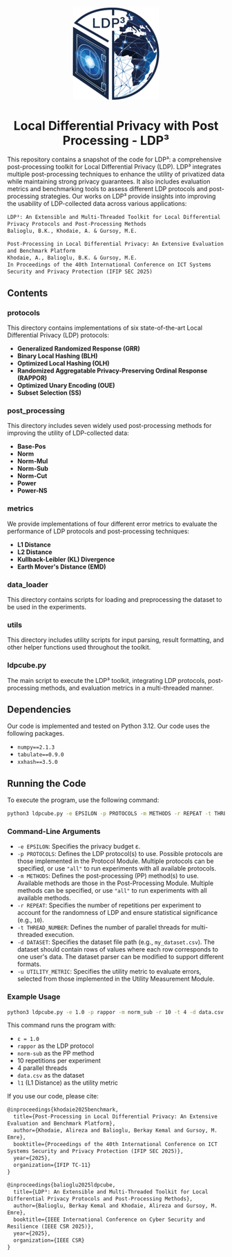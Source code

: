 <p align="center">
  <img src="./images/LDP^3.png" alt="Repository Logo" width="200"/>
</p>
<h1 align="center">Local Differential Privacy with Post Processing - LDP³</h1>

This repository contains a snapshot of the code for LDP³: a comprehensive post-processing toolkit for Local Differential Privacy (LDP). LDP³ integrates multiple post-processing techniques to enhance the utility of privatized data while maintaining strong privacy guarantees. It also includes evaluation metrics and benchmarking tools to assess different LDP protocols and post-processing strategies. Our works on LDP³ provide insights into improving the usability of LDP-collected data across various applications: 

```
LDP³: An Extensible and Multi-Threaded Toolkit for Local Differential Privacy Protocols and Post-Processing Methods
Balioglu, B.K., Khodaie, A. & Gursoy, M.E. 
```

```
Post-Processing in Local Differential Privacy: An Extensive Evaluation and Benchmark Platform
Khodaie, A., Balioglu, B.K. & Gursoy, M.E.
In Proceedings of the 40th International Conference on ICT Systems Security and Privacy Protection (IFIP SEC 2025)
```

## Contents

### **protocols**  
This directory contains implementations of six state-of-the-art Local Differential Privacy (LDP) protocols:  
- **Generalized Randomized Response (GRR)**  
- **Binary Local Hashing (BLH)**  
- **Optimized Local Hashing (OLH)**  
- **Randomized Aggregatable Privacy-Preserving Ordinal Response (RAPPOR)**  
- **Optimized Unary Encoding (OUE)**  
- **Subset Selection (SS)**  

### **post_processing**  
This directory includes seven widely used post-processing methods for improving the utility of LDP-collected data:  
- **Base-Pos**  
- **Norm**  
- **Norm-Mul**  
- **Norm-Sub**  
- **Norm-Cut**  
- **Power**  
- **Power-NS**  

### **metrics**  
We provide implementations of four different error metrics to evaluate the performance of LDP protocols and post-processing techniques:  
- **L1 Distance**  
- **L2 Distance**  
- **Kullback-Leibler (KL) Divergence**  
- **Earth Mover's Distance (EMD)**  

### **data_loader**  
This directory contains scripts for loading and preprocessing the dataset to be used in the experiments.  

### **utils**  
This directory includes utility scripts for input parsing, result formatting, and other helper functions used throughout the toolkit.  

### **ldpcube.py**  
The main script to execute the LDP³ toolkit, integrating LDP protocols, post-processing methods, and evaluation metrics in a multi-threaded manner.  

## Dependencies
Our code is implemented and tested on Python 3.12. Our code uses the following packages.
- `numpy==2.1.3`  
- `tabulate==0.9.0`
- `xxhash==3.5.0` 

## Running the Code

To execute the program, use the following command:

```sh
python3 ldpcube.py -e EPSILON -p PROTOCOLS -m METHODS -r REPEAT -t THREAD_NUMBER -d DATASET -u UTILITY_METRIC
```

### Command-Line Arguments

- `-e EPSILON`: Specifies the privacy budget ε.
- `-p PROTOCOLS`: Defines the LDP protocol(s) to use. Possible protocols are those implemented in the Protocol Module. Multiple protocols can be specified, or use `"all"` to run experiments with all available protocols.
- `-m METHODS`: Defines the post-processing (PP) method(s) to use. Available methods are those in the Post-Processing Module. Multiple methods can be specified, or use `"all"` to run experiments with all available methods.
- `-r REPEAT`: Specifies the number of repetitions per experiment to account for the randomness of LDP and ensure statistical significance (e.g., `10`).
- `-t THREAD_NUMBER`: Defines the number of parallel threads for multi-threaded execution.
- `-d DATASET`: Specifies the dataset file path (e.g., `my_dataset.csv`). The dataset should contain rows of values where each row corresponds to one user's data. The dataset parser can be modified to support different formats.
- `-u UTILITY_METRIC`: Specifies the utility metric to evaluate errors, selected from those implemented in the Utility Measurement Module.

### Example Usage

```sh
python3 ldpcube.py -e 1.0 -p rappor -m norm_sub -r 10 -t 4 -d data.csv -u l1
```

This command runs the program with:
- `ε = 1.0`
- `rappor` as the LDP protocol
- `norm-sub` as the PP method
- 10 repetitions per experiment
- 4 parallel threads
- `data.csv` as the dataset
- `l1` (L1 Distance) as the utility metric

If you use our code, please cite:

```
@inproceedings{khodaie2025benchmark,
  title={Post-Processing in Local Differential Privacy: An Extensive Evaluation and Benchmark Platform},
  author={Khodaie, Alireza and Balioglu, Berkay Kemal and Gursoy, M. Emre},
  booktitle={Proceedings of the 40th International Conference on ICT Systems Security and Privacy Protection (IFIP SEC 2025)},
  year={2025},
  organization={IFIP TC-11}
}
```

```
@inproceedings{balioglu2025ldpcube,
  title={LDP³: An Extensible and Multi-Threaded Toolkit for Local Differential Privacy Protocols and Post-Processing Methods},
  author={Balioglu, Berkay Kemal and Khodaie, Alireza and Gursoy, M. Emre},
  booktitle={IEEE International Conference on Cyber Security and Resilience (IEEE CSR 2025)},
  year={2025},
  organization={IEEE CSR}
}
```
